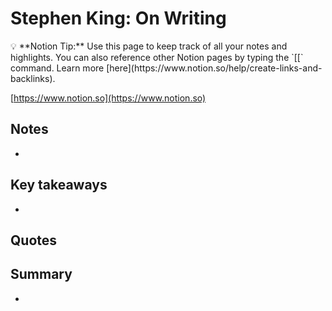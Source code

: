 # Stephen King: On Writing

<aside>
💡 **Notion Tip:** Use this page to keep track of all your notes and highlights. You can also reference other Notion pages by typing the `[[` command. Learn more [here](https://www.notion.so/help/create-links-and-backlinks).

</aside>

[https://www.notion.so](https://www.notion.so)

## Notes

- 

## Key takeaways

- 

## Quotes

> 
> 

## Summary

-